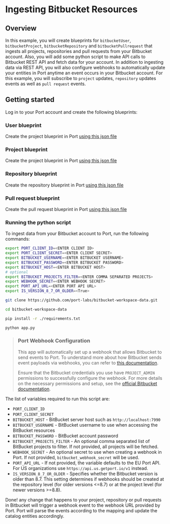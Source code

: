 # Ingesting Bitbucket Resources


## Overview

In this example, you will create blueprints for `bitbucketUser`, `bitbucketProject`, `bitbucketRepository` and `bitbucketPullrequest` that ingests all projects, repositories and pull requests from your Bitbucket account. Also, you will add some python script to make API calls to Bitbucket REST API and fetch data for your account. In addition to ingesting data via REST API, you will also configure webhooks to automatically update your entities in Port anytime an event occurs in your Bitbucket account. For this example, you will subscribe to `project` updates, `repository` updates events as well as `pull request` events.

## Getting started

Log in to your Port account and create the following blueprints:

### User blueprint
Create the project blueprint in Port [using this json file](./resources/user.json)

### Project blueprint
Create the project blueprint in Port [using this json file](./resources/project.json)

### Repository blueprint
Create the repository blueprint in Port [using this json file](./resources/repository.json)

### Pull request blueprint
Create the pull request blueprint in Port [using this json file](./resources/pullrequest.json)


### Running the python script

To ingest data from your Bitbucket account to Port, run the following commands: 

```bash
export PORT_CLIENT_ID=<ENTER CLIENT ID>
export PORT_CLIENT_SECRET=<ENTER CLIENT SECRET>
export BITBUCKET_USERNAME=<ENTER BITBUCKET USERNAME>
export BITBUCKET_PASSWORD=<ENTER BITBUCKET PASSWORD>
export BITBUCKET_HOST=<ENTER BITBUCKET HOST>
# optional
export BITBUCKET_PROJECTS_FILTER=<ENTER COMMA SEPARATED PROJECTS>
export WEBHOOK_SECRET=<ENTER WEBHOOK SECRET>
export PORT_API_URL=<ENTER PORT API URL>
export IS_VERSION_8_7_OR_OLDER=<True>

git clone https://github.com/port-labs/bitbucket-workspace-data.git

cd bitbucket-workspace-data

pip install -r ./requirements.txt

python app.py
```


> ### Port Webhook Configuration
> 
> This app will automatically set up a webhook that allows Bitbucket to send events to Port. To understand more about how Bitbucket sends event payloads via webhooks, you can refer to [this documentation](https://confluence.atlassian.com/bitbucketserver/event-payload-938025882.html).
> 
> Ensure that the Bitbucket credentials you use have `PROJECT_ADMIN` permissions to successfully configure the webhook. For more details on the necessary permissions and setup, see the [official Bitbucket documentation](https://developer.atlassian.com/server/bitbucket/rest/v910/api-group-project/#api-api-latest-projects-projectkey-webhooks-post).


The list of variables required to run this script are:
- `PORT_CLIENT_ID`
- `PORT_CLIENT_SECRET`
- `BITBUCKET_HOST` - BitBucket server host such as `http://localhost:7990`
- `BITBUCKET_USERNAME` - BitBucket username to use when accessing the BitBucket resources
- `BITBUCKET_PASSWORD` - BitBucket account password
- `BITBUCKET_PROJECTS_FILTER` - An optional comma separated list of BitBucket projects to filter. If not provided, all projects will be fetched.
- `WEBHOOK_SECRET` - An optional secret to use when creating a webhook in Port. If not provided, `bitbucket_webhook_secret` will be used.
- `PORT_API_URL` - If not provided, the variable defaults to the EU Port API. For US organizations use `https://api.us.getport.io/v1` instead.
- `IS_VERSION_8_7_OR_OLDER` - Specifies whether the Bitbucket version is older than 8.7. This setting determines if webhooks should be created at the repository level (for older versions <=8.7) or at the project level (for newer versions >=8.8).

Done! any change that happens to your project, repository or pull requests in Bitbucket will trigger a webhook event to the webhook URL provided by Port. Port will parse the events according to the mapping and update the catalog entities accordingly.
